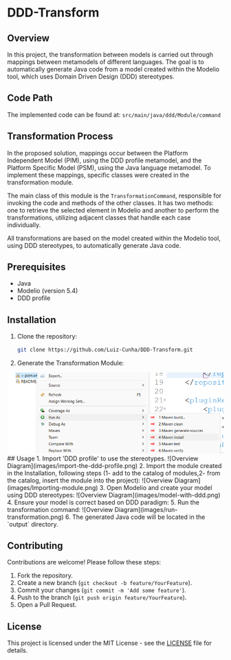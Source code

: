 # DDD-Transform

## Overview
In this project, the transformation between models is carried out through mappings between metamodels of different languages. The goal is to automatically generate Java code from a model created within the Modelio tool, which uses Domain Driven Design (DDD) stereotypes.

## Code Path
The implemented code can be found at: `src/main/java/ddd/Module/command`

## Transformation Process
In the proposed solution, mappings occur between the Platform Independent Model (PIM), using the DDD profile metamodel, and the Platform Specific Model (PSM), using the Java language metamodel. To implement these mappings, specific classes were created in the transformation module.

The main class of this module is the `TransformationCommand`, responsible for invoking the code and methods of the other classes. It has two methods: one to retrieve the selected element in Modelio and another to perform the transformations, utilizing adjacent classes that handle each case individually.

All transformations are based on the model created within the Modelio tool, using DDD stereotypes, to automatically generate Java code.

## Prerequisites
- Java 
- Modelio (version 5.4)
- DDD profile 
## Installation
1. Clone the repository:
   ```sh
   git clone https://github.com/Luiz-Cunha/DDD-Transform.git
   ```
2. Generate the Transformation Module:
<div style="text-align: center;">
  <img src="images/right-click-on-pomxml.png" alt="Overview Diagram" style="width: 600px; height: auto;">
</div>
## Usage
1. Import 'DDD profile' to use the stereotypes.
![Overview Diagram](images/import-the-ddd-profile.png)
2. Import the module created in the Installation, following steps (1- add to the catalog of modules,2- from the catalog, insert the module into the project):
![Overview Diagram](images/Importing-module.png)
3. Open Modelio and create your model using DDD stereotypes:
![Overview Diagram](images/model-with-ddd.png)
4. Ensure your model is correct based on DDD paradigm:
5. Run the transformation command:
![Overview Diagram](images/run-transformation.png)
6. The generated Java code will be located in the `output` directory.

## Contributing
Contributions are welcome! Please follow these steps:
1. Fork the repository.
2. Create a new branch (`git checkout -b feature/YourFeature`).
3. Commit your changes (`git commit -m 'Add some feature'`).
4. Push to the branch (`git push origin feature/YourFeature`).
5. Open a Pull Request.

## License
This project is licensed under the MIT License - see the [LICENSE](LICENSE) file for details.

